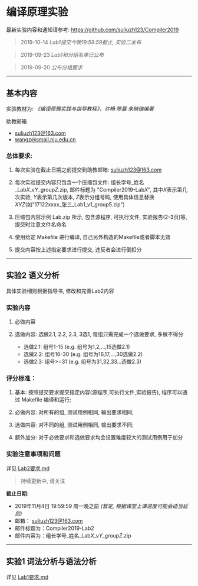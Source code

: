 # 编译原理实验

最新实验内容和通知请参考: https://github.com/suliuzh123/Compiler2019

> 2019-10-14 *Lab1提交今晚19:59:59截止, 实验二发布*

> 2019-09-23 *Lab1和分组名单已公布*

> 2019-09-20 *公布分组要求*


----

## 基本内容

实验教材为: *《编译原理实践与指导教程》，许畅 陈嘉 朱晓瑞编著*

助教邮箱
- suliuzh123@163.com
- wangz@smail.nju.edu.cn

### 总体要求:
1. 每次实验在截止日期之前提交到助教邮箱: suliuzh123@163.com

2. 每次实验提交内容只包含一个压缩包文件: 组长学号_姓名_Lab*X*_v*Y*_group*Z*.zip, 邮件标题为 "Compiler2019-Lab*X*", 其中*X*表示第几次实验, *Y*表示第几次版本, *Z*表示分组号码, 使用具体信息替换 *XYZ*(如"17122xxxx_张三_Lab1_v1_group5.zip")

3. 压缩包内容示例 Lab.zip 所示, 包含源程序, 可执行文件, 实验报告(2-3页)等, 提交时注意文件名命名

4. 使用给定 Makefile 进行编译, 自己另外构造的Makefile或者脚本无效

5. 提交内容按上述指定要求进行提交, 违反者会进行倒扣分


----

## 实验2 语义分析

具体实验细则根据指导书, 修改和完善Lab2内容

### 实验内容
1. 必做内容

2. 选做内容: 选做2.1, 2.2, 2.3, 3选1, 每组只需完成一个选做要求, 多做不得分
    - 选做2.1: 组号1-15 (e.g. 组号为1,2,...,15选做2.1)
    - 选做2.2: 组号16-30 (e.g. 组号为16,17,...,30选做2.2)
    - 选做2.3: 组号>=31 (e.g. 组号为31,32,33...选做2.3)

### 评分标准：

1. 基本: 按照提交要求提交指定内容(源程序,可执行文件,实验报告), 程序可以通过 Makefile 编译和运行;

2. 必做内容: 对所有的组, 测试用例相同, 输出要求相同;

3. 选做内容: 对不同的组, 测试用例相同, 输出要求不同;

4. 额外加分: 对于必做要求和选做要求均会设置难度较大的测试用例用于加分


### 实验注意事项和问题

详见 [Lab2要求.md](Lab2要求.md)

> 持续更新中, 请关注


**截止日期**:
- 2019年11月4日 19:59:59 周一晚之前 *(暂定, 根据课堂上课进度可能会适当延后)*
- 邮箱： suliuzh123@163.com
- 邮件标题为：Compiler2019-Lab2
- 邮件内容为：组长学号_姓名_Lab*X*_v*Y*_group*Z*.zip




----

## 实验1 词法分析与语法分析

详见 [Lab1要求.md](Lab1要求.md)
